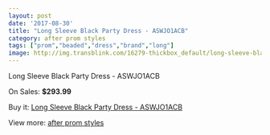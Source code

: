 ```yaml
---
layout: post
date: '2017-08-30'
title: "Long Sleeve Black Party Dress - ASWJO1ACB"
category: after prom styles
tags: ["prom","beaded","dress","brand","long"]
image: http://img.transblink.com/16279-thickbox_default/long-sleeve-black-party-dress-aswjo1acb.jpg
---
```

Long Sleeve Black Party Dress - ASWJO1ACB

On Sales: **$293.99**
<a href="https://www.transblink.com/en/after-prom-styles/5153-long-sleeve-black-party-dress-aswjo1acb.html"><amp-img layout="responsive" width="600" height="600" src="//img.transblink.com/16279-thickbox_default/long-sleeve-black-party-dress-aswjo1acb.jpg" alt="Long Sleeve Black Party Dress - ASWJO1ACB 0" /></a>
<a href="https://www.transblink.com/en/after-prom-styles/5153-long-sleeve-black-party-dress-aswjo1acb.html"><amp-img layout="responsive" width="600" height="600" src="//img.transblink.com/16281-thickbox_default/long-sleeve-black-party-dress-aswjo1acb.jpg" alt="Long Sleeve Black Party Dress - ASWJO1ACB 1" /></a>
<a href="https://www.transblink.com/en/after-prom-styles/5153-long-sleeve-black-party-dress-aswjo1acb.html"><amp-img layout="responsive" width="600" height="600" src="//img.transblink.com/16280-thickbox_default/long-sleeve-black-party-dress-aswjo1acb.jpg" alt="Long Sleeve Black Party Dress - ASWJO1ACB 2" /></a>

Buy it: [Long Sleeve Black Party Dress - ASWJO1ACB](https://www.transblink.com/en/after-prom-styles/5153-long-sleeve-black-party-dress-aswjo1acb.html "Long Sleeve Black Party Dress - ASWJO1ACB")

View more: [after prom styles](https://www.transblink.com/en/55-after-prom-styles "after prom styles")